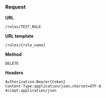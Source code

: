 ### Request

**URL**

`/roles/TEST_ROLE`

**URL template**

`/roles/{role_name}`

**Method**

`DELETE`

**Headers**

`Authorization:Bearer{token}`  
`Content-Type:application/json;charset=UTF-8`  
`Accept:application/json`  
